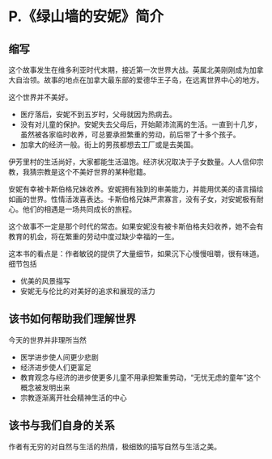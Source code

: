 # P.《绿山墙的安妮》简介
## 缩写

这个故事发生在维多利亚时代末期，接近第一次世界大战。英属北美刚刚成为加拿大自治领。故事的地点在加拿大最东部的爱德华王子岛，在远离世界中心的地方。

这个世界并不美好。
- 医疗落后，安妮不到五岁时，父母就因为热病去。
- 没有对儿童的保护。安妮失去父母后，开始颠沛流离的生活。一直到十几岁，虽然被各家临时收养，可总要承担繁重的劳动，前后带了十多个孩子。
- 加拿大的经济一般。街上的男孩都想去工厂或是去美国。

伊芳里村的生活尚好，大家都能生活温饱。经济状况取决于子女数量。人人信仰宗教，我猜宗教是这个不美好世界的某种慰籍。

安妮有幸被卡斯伯格兄妹收养。安妮拥有独到的审美能力，并能用优美的语言描绘如画的世界。性情活泼喜表达。卡斯伯格兄妹严肃寡言，没有子女，对安妮极有耐心。他们的相遇是一场共同成长的旅程。

这个故事不一定是那个时代的常态。如果安妮没有被卡斯伯格夫妇收养，她不会有教育的机会，将在繁重的劳动中度过缺少幸福的一生。

这本书的看点是：作者敏锐的提供了大量细节，如果沉下心慢慢咀嚼，很有味道。细节包括
- 优美的风景描写
- 安妮无与伦比的对美好的追求和展现的活力


## 该书如何帮助我们理解世界

今天的世界并非理所当然
- 医学进步使人间更少悲剧
- 经济进步使人们更富足
- 教育观念与经济的进步使更多儿童不用承担繁重劳动，“无忧无虑的童年”这个概念被发明出来
- 宗教逐渐离开社会精神生活的中心


## 该书与我们自身的关系

作者有无穷的对自然与生活的热情，极细致的描写自然与生活之美。